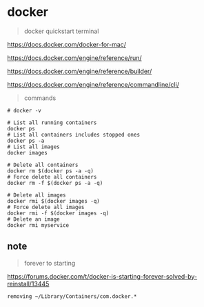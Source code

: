 # docker

> docker quickstart terminal

https://docs.docker.com/docker-for-mac/

https://docs.docker.com/engine/reference/run/

https://docs.docker.com/engine/reference/builder/

https://docs.docker.com/engine/reference/commandline/cli/

> commands

```
# docker -v

# List all running containers
docker ps
# List all containers includes stopped ones
docker ps -a
# List all images
docker images

# Delete all containers
docker rm $(docker ps -a -q)
# Force delete all containers
docker rm -f $(docker ps -a -q)

# Delete all images
docker rmi $(docker images -q)
# Force delete all images
docker rmi -f $(docker images -q)
# Delete an image
docker rmi myservice
```

## note

> forever to starting

https://forums.docker.com/t/docker-is-starting-forever-solved-by-reinstall/13445

`removing ~/Library/Containers/com.docker.*`

